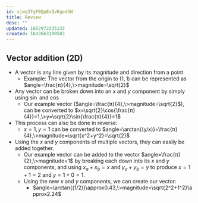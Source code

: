```yaml
---
id: sjwq3TgFBQpEvQvKgodGN
title: Review
desc: ""
updated: 1652972235133
created: 1643663100583
---
```


## Vector addition (2D)

-   A vector is any line given by its magnitude and direction from a point
    -   Example: The vector from the origin to $(1,1)$ can be represented as $angle=\frac{π}{4},\>magnitude=\sqrt{2}$
-   Any vector can be broken down into an $x$ and $y$ component by simply using $\sin{}$ and $\cos{}$
    -   Our example vector ($angle=\frac{π}{4},\>magnitude=\sqrt{2}$), can be converted to $x=\sqrt{2}\cos{\frac{π}{4}}=1,\>y=\sqrt{2}\sin{\frac{π}{4}}=1$
-   This process can also be done in reverse:
    -   $x=1,y=1$ can be converted to $angle=\arctan{(y/x)}=\frac{π}{4},\>magnitude=\sqrt{x^2+y^2}=\sqrt{2}$
-   Using the $x$ and $y$ components of multiple vectors, they can easily be added together.
    -   Our example vector can be added to the vector $angle=\frac{π}{2},\>magnitude=1$ by breaking each down into its $x$ and $y$ components, and using $x_a+x_b=x$ and $y_a+y_b=y$ to produce $x=1+1=2$ and $y=1+0=1$.
    -   Using the new $x$ and $y$ components, we can create our vector:
        -   $angle=\arctan{(1/2)}\approx0.43,\>magnitude=\sqrt{2^2+1^2}\approx2.24$
